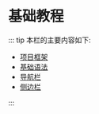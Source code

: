 # 基础教程
::: tip 本栏的主要内容如下:

* [项目框架](/course/directory_structure.md)
* [基础语法](/course/grammar.md)
* [导航栏](/course/navigation_bar.md)
* [侧边栏](/course/sidebar.md)

:::


<br/><br/>
<Valine></Valine>

